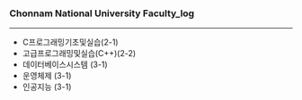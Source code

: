 ### Chonnam National University Faculty_log
---
* C프로그래밍기초및실습(2-1)
* 고급프로그래밍및실습(C++)(2-2)
* 데이터베이스시스템 (3-1)
* 운영체제 (3-1)
* 인공지능 (3-1)
